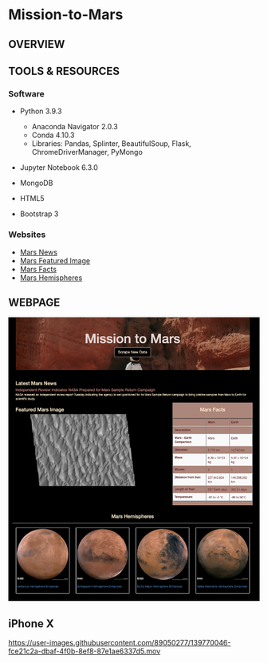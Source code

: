 # Mission-to-Mars

## OVERVIEW

## TOOLS & RESOURCES

### Software

* Python 3.9.3
  * Anaconda Navigator 2.0.3
  * Conda 4.10.3
  * Libraries: Pandas, Splinter, BeautifulSoup, Flask, ChromeDriverManager, PyMongo

* Jupyter Notebook 6.3.0

* MongoDB

* HTML5

* Bootstrap 3

### Websites

* [Mars News](https://data-class-mars.s3.amazonaws.com/Mars/index.html)
* [Mars Featured Image](https://data-class-jpl-space.s3.amazonaws.com/JPL_Space/index.html)
* [Mars Facts](https://data-class-mars-facts.s3.amazonaws.com/Mars_Facts/index.html)
* [Mars Hemispheres](https://marshemispheres.com)

## WEBPAGE

![alt_text](https://github.com/farwaali08/Mission-to-Mars/blob/3a0d49a61fb67fd015aadfa54087f12264b7a3ae/Resources/web_page.png)

## iPhone X

https://user-images.githubusercontent.com/89050277/139770046-fce21c2a-dbaf-4f0b-8ef8-87e1ae6337d5.mov

